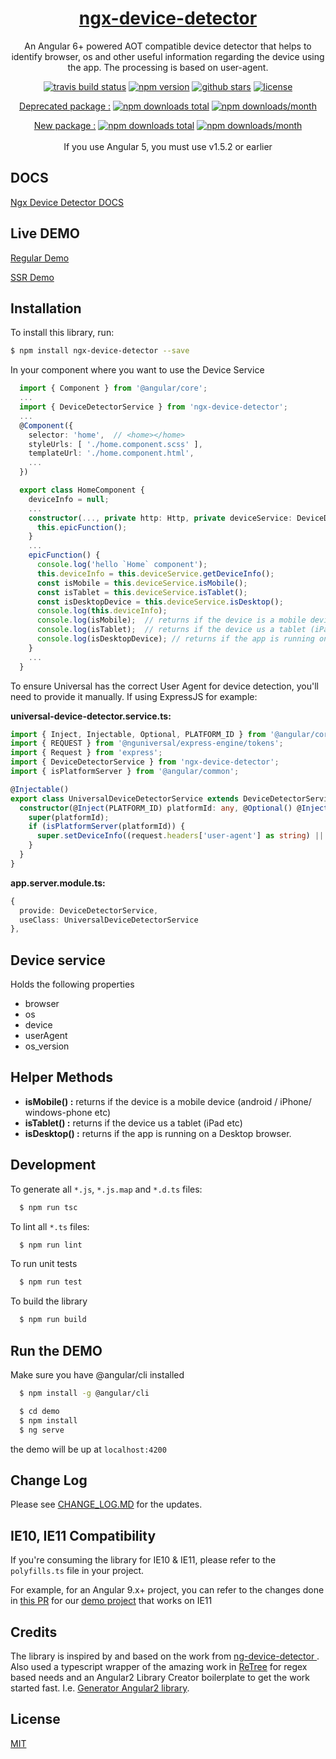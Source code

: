<a href="https://koderlabs.github.io/ngx-device-detector">
  <h1 align="center">ngx-device-detector</h1>
</a>

<p align="center">
An Angular 6+ powered AOT compatible device detector that helps to identify browser, os and other useful information regarding the device using the app. The processing is based on user-agent.
</p>

<p align="center">
<a href="https://travis-ci.org/KoderLabs/ngx-device-detector"><img src="https://img.shields.io/travis/koderlabs/ngx-device-detector?style=flat" alt="travis build status" ></a>
<a href="https://www.npmjs.com/package/ngx-device-detector"><img src="https://img.shields.io/npm/v/ngx-device-detector.svg" alt="npm version" ></a>
<a href="https://www.npmjs.com/package/ngx-device-detector"><img src="https://img.shields.io/github/stars/KoderLabs/ngx-device-detector.svg?style=social&label=Star&style=flat-square" alt="github stars" ></a>
<a href="https://www.npmjs.com/package/ngx-device-detector"><img src="https://img.shields.io/github/license/koderlabs/ngx-device-detector?style=flat" alt="license" ></a>
</p>
<p align="center">
  <a href="https://www.npmjs.com/package/ng2-device-detector">Deprecated package :</a>
  <a href="https://www.npmjs.com/package/ng2-device-detector"><img src="https://img.shields.io/npm/dt/ng2-device-detector.svg?style=flat-square" alt="npm downloads total" ></a>
  <a href="https://www.npmjs.com/package/ng2-device-detector"><img src="https://img.shields.io/npm/dm/ng2-device-detector.svg" alt="npm downloads/month" ></a>
</p>
<p align="center">
  <a href="https://www.npmjs.com/package/ngx-device-detector">New package :</a>
  <a href="https://www.npmjs.com/package/ngx-device-detector"><img src="https://img.shields.io/npm/dt/ngx-device-detector.svg?style=flat-square" alt="npm downloads total" ></a>
  <a href="https://www.npmjs.com/package/ngx-device-detector"><img src="https://img.shields.io/npm/dm/ngx-device-detector.svg" alt="npm downloads/month" ></a><br><br>
If you use Angular 5, you must use v1.5.2 or earlier
</p>

## DOCS

[Ngx Device Detector DOCS](https://koderlabs.github.io/ngx-device-detector)

## Live DEMO

[Regular Demo](https://koderlabs.github.io/ngx-device-detector/demo)

[SSR Demo](https://ngx-device-detector-ssr.herokuapp.com/)

## Installation

To install this library, run:

```bash
$ npm install ngx-device-detector --save
```

In your component where you want to use the Device Service

```typescript
  import { Component } from '@angular/core';
  ...
  import { DeviceDetectorService } from 'ngx-device-detector';
  ...
  @Component({
    selector: 'home',  // <home></home>
    styleUrls: [ './home.component.scss' ],
    templateUrl: './home.component.html',
    ...
  })

  export class HomeComponent {
    deviceInfo = null;
    ...
    constructor(..., private http: Http, private deviceService: DeviceDetectorService) {
      this.epicFunction();
    }
    ...
    epicFunction() {
      console.log('hello `Home` component');
      this.deviceInfo = this.deviceService.getDeviceInfo();
      const isMobile = this.deviceService.isMobile();
      const isTablet = this.deviceService.isTablet();
      const isDesktopDevice = this.deviceService.isDesktop();
      console.log(this.deviceInfo);
      console.log(isMobile);  // returns if the device is a mobile device (android / iPhone / windows-phone etc)
      console.log(isTablet);  // returns if the device us a tablet (iPad etc)
      console.log(isDesktopDevice); // returns if the app is running on a Desktop browser.
    }
    ...
  }

```

To ensure Universal has the correct User Agent for device detection, you'll need to provide it manually. If using ExpressJS for example:

**universal-device-detector.service.ts:**

```typescript
import { Inject, Injectable, Optional, PLATFORM_ID } from '@angular/core';
import { REQUEST } from '@nguniversal/express-engine/tokens';
import { Request } from 'express';
import { DeviceDetectorService } from 'ngx-device-detector';
import { isPlatformServer } from '@angular/common';

@Injectable()
export class UniversalDeviceDetectorService extends DeviceDetectorService {
  constructor(@Inject(PLATFORM_ID) platformId: any, @Optional() @Inject(REQUEST) request: Request) {
    super(platformId);
    if (isPlatformServer(platformId)) {
      super.setDeviceInfo((request.headers['user-agent'] as string) || '');
    }
  }
}
```

**app.server.module.ts:**

```typescript
{
  provide: DeviceDetectorService,
  useClass: UniversalDeviceDetectorService
},
```

## Device service

Holds the following properties

- browser
- os
- device
- userAgent
- os_version

## Helper Methods

- **isMobile() :** returns if the device is a mobile device (android / iPhone/ windows-phone etc)
- **isTablet() :** returns if the device us a tablet (iPad etc)
- **isDesktop() :** returns if the app is running on a Desktop browser.

## Development

To generate all `*.js`, `*.js.map` and `*.d.ts` files:

```bash
  $ npm run tsc
```

To lint all `*.ts` files:

```bash
  $ npm run lint
```

To run unit tests

```bash
  $ npm run test
```

To build the library

```bash
  $ npm run build
```

## Run the DEMO

Make sure you have @angular/cli installed

```bash
  $ npm install -g @angular/cli
```

```bash
  $ cd demo
  $ npm install
  $ ng serve
```

the demo will be up at `localhost:4200`

## Change Log

Please see [CHANGE_LOG.MD](CHANGE_LOG.MD) for the updates.

## IE10, IE11 Compatibility

If you're consuming the library for IE10 & IE11, please refer to the `polyfills.ts` file in your project.

For example, for an Angular 9.x+ project, you can refer to the changes done in [this PR](https://github.com/KoderLabs/ngx-device-detector/pull/184/files) for our [demo project](https://koderlabs.github.io/ngx-device-detector/demo/) that works on IE11

## Credits

The library is inspired by and based on the work from [ng-device-detector ](https://github.com/srfrnk/ng-device-detector). Also used a typescript wrapper of the amazing work in [ReTree](https://github.com/srfrnk/re-tree) for regex based needs and an Angular2 Library Creator boilerplate to get the work started fast. I.e. [Generator Angular2 library](https://github.com/jvandemo/generator-angular2-library).

## License

[MIT](https://github.com/KoderLabs/ngx-device-detector/blob/master/LICENSE)
